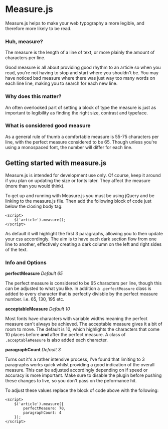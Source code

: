 # Measure.js

Measure.js helps to make your web typography a more legible, and therefore more likely to be read.

### Huh, measure?

The measure is the length of a line of text, or more plainly the amount of characters per line.

Good measure is all about providing good rhythm to an article so when you read, you're not having to stop and start where you shouldn't be. You may have noticed bad measure where there was just way too many words on each line line, making you to search for each new line. 

### Why does this matter?

An often overlooked part of setting a block of type the measure is just as important to legibility as finding the right size, contrast and typeface.

### What is considered good measure

As a general rule of thumb a comfortable measure is 55-75 characters per line, with the perfect measure considered to be 65. Though unless you're using a monospaced font, the number will differ for each line. 

## Getting started with measure.js

Measure.js is intended for development use only. Of course, keep it around if you plan on updating the size or fonts later. They affect the measure (more than you would think).

To get up and running with Measure.js you must be using jQuery and be linking to the measure.js file. Then add the following block of code just below the closing body tag:

	<script>
		$('article').measure();
	</script>

As default it will highlight the first 3 paragraphs, allowing you to then update your css accordingly. The aim is to have each dark section flow from one line to another, effectively creating a dark column on the left and right sides of the text.

### Info and Options 

**perfectMeasure** *Default 65*

The perfect measure is considered to be 65 characters per line, though this can be adjusted to what you like. In addition a `.perfectMeasure` class is added to every character that is perfectly divisble by the perfect measure number. i.e. 65, 130, 195 etc.

**acceptableMeasure** *Default 10*

Most fonts have characters with variable widths meaning the perfect measure can't always be achieved. The acceptable measure gives it a bit of room to move. The default is 10, which highlights the characters that come 10 places before **and** after the perfect measure. A class of `.acceptableMeasure` is also added each character.

**paragraphCount** *Default 3*

Turns out it's a rather intensive process, I've found that limiting to 3 paragraphs works quick whilst providing a good indication of the overall measure. This can be adjusted accordingly depending on if speed or accuracy is more important. Make sure to disable the plugin before pushing these changes to live, so you don't pass on the peformance hit. 

To adjust these values replace the block of code above with the following:

	<script>
		$('article').measure({
			perfectMeasure: 70,
			paragraphCount: 4
		});
	</script>